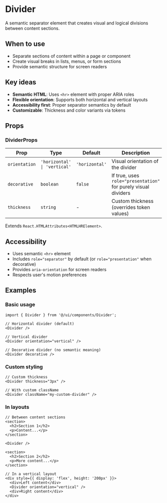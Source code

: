 # Divider

A semantic separator element that creates visual and logical divisions between content sections.

## When to use

- Separate sections of content within a page or component
- Create visual breaks in lists, menus, or form sections
- Provide semantic structure for screen readers

## Key ideas

- **Semantic HTML**: Uses `<hr>` element with proper ARIA roles
- **Flexible orientation**: Supports both horizontal and vertical layouts
- **Accessibility first**: Proper separator semantics by default
- **Customizable**: Thickness and color variants via tokens

## Props

### DividerProps

| Prop          | Type                         | Default        | Description                                                    |
| ------------- | ---------------------------- | -------------- | -------------------------------------------------------------- |
| `orientation` | `'horizontal' \| 'vertical'` | `'horizontal'` | Visual orientation of the divider                              |
| `decorative`  | `boolean`                    | `false`        | If true, uses `role="presentation"` for purely visual dividers |
| `thickness`   | `string`                     | -              | Custom thickness (overrides token values)                      |

Extends `React.HTMLAttributes<HTMLHRElement>`.

## Accessibility

- Uses semantic `<hr>` element
- Includes `role="separator"` by default (or `role="presentation"` when decorative)
- Provides `aria-orientation` for screen readers
- Respects user's motion preferences

## Examples

### Basic usage

```tsx
import { Divider } from '@/ui/components/Divider';

// Horizontal divider (default)
<Divider />

// Vertical divider
<Divider orientation="vertical" />

// Decorative divider (no semantic meaning)
<Divider decorative />
```

### Custom styling

```tsx
// Custom thickness
<Divider thickness="3px" />

// With custom className
<Divider className="my-custom-divider" />
```

### In layouts

```tsx
// Between content sections
<section>
  <h2>Section 1</h2>
  <p>Content...</p>
</section>

<Divider />

<section>
  <h2>Section 2</h2>
  <p>More content...</p>
</section>

// In a vertical layout
<div style={{ display: 'flex', height: '200px' }}>
  <div>Left content</div>
  <Divider orientation="vertical" />
  <div>Right content</div>
</div>
```
